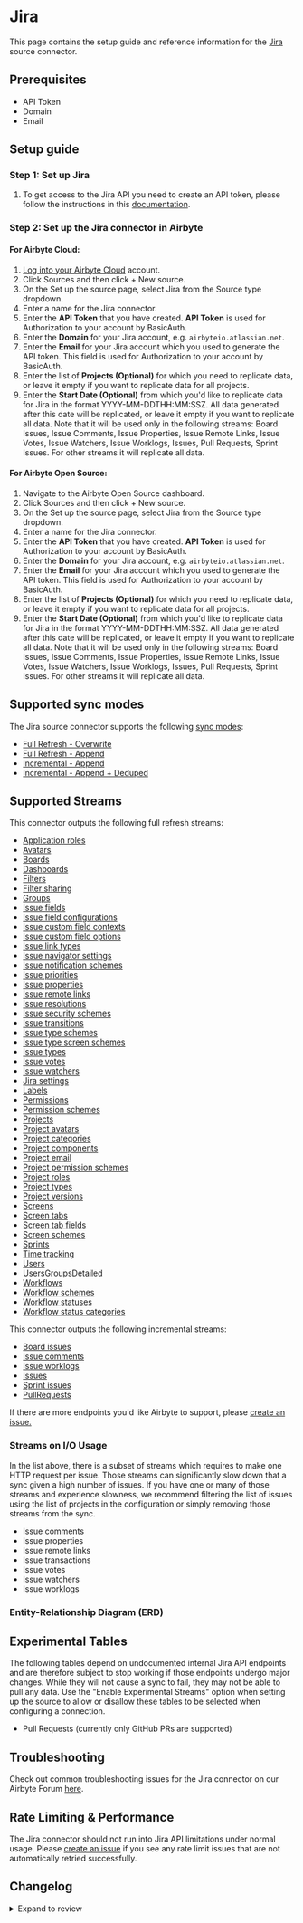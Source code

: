 # Jira

<HideInUI>

This page contains the setup guide and reference information for the [Jira](https://developer.atlassian.com/cloud/jira/platform/) source connector.

</HideInUI>

## Prerequisites

- API Token
- Domain
- Email

## Setup guide

### Step 1: Set up Jira

1. To get access to the Jira API you need to create an API token, please follow the instructions in this [documentation](https://support.atlassian.com/atlassian-account/docs/manage-api-tokens-for-your-atlassian-account/).

### Step 2: Set up the Jira connector in Airbyte

<!-- env:cloud -->

#### For Airbyte Cloud:

1. [Log into your Airbyte Cloud](https://cloud.airbyte.com/workspaces) account.
2. Click Sources and then click + New source.
3. On the Set up the source page, select Jira from the Source type dropdown.
4. Enter a name for the Jira connector.
5. Enter the **API Token** that you have created. **API Token** is used for Authorization to your account by BasicAuth.
6. Enter the **Domain** for your Jira account, e.g. `airbyteio.atlassian.net`.
7. Enter the **Email** for your Jira account which you used to generate the API token. This field is used for Authorization to your account by BasicAuth.
8. Enter the list of **Projects (Optional)** for which you need to replicate data, or leave it empty if you want to replicate data for all projects.
9. Enter the **Start Date (Optional)** from which you'd like to replicate data for Jira in the format YYYY-MM-DDTHH:MM:SSZ. All data generated after this date will be replicated, or leave it empty if you want to replicate all data. Note that it will be used only in the following streams: Board Issues, Issue Comments, Issue Properties, Issue Remote Links, Issue Votes, Issue Watchers, Issue Worklogs, Issues, Pull Requests, Sprint Issues. For other streams it will replicate all data.

<!-- /env:cloud -->

<!-- env:oss -->
#### For Airbyte Open Source:

1. Navigate to the Airbyte Open Source dashboard.
2. Click Sources and then click + New source.
3. On the Set up the source page, select Jira from the Source type dropdown.
4. Enter a name for the Jira connector.
5. Enter the **API Token** that you have created. **API Token** is used for Authorization to your account by BasicAuth.
6. Enter the **Domain** for your Jira account, e.g. `airbyteio.atlassian.net`.
7. Enter the **Email** for your Jira account which you used to generate the API token. This field is used for Authorization to your account by BasicAuth.
8. Enter the list of **Projects (Optional)** for which you need to replicate data, or leave it empty if you want to replicate data for all projects.
9. Enter the **Start Date (Optional)** from which you'd like to replicate data for Jira in the format YYYY-MM-DDTHH:MM:SSZ. All data generated after this date will be replicated, or leave it empty if you want to replicate all data. Note that it will be used only in the following streams: Board Issues, Issue Comments, Issue Properties, Issue Remote Links, Issue Votes, Issue Watchers, Issue Worklogs, Issues, Pull Requests, Sprint Issues. For other streams it will replicate all data.

<!-- /env:oss -->

## Supported sync modes

The Jira source connector supports the following [sync modes](https://docs.airbyte.com/cloud/core-concepts/#connection-sync-modes):

- [Full Refresh - Overwrite](https://docs.airbyte.com/understanding-airbyte/connections/full-refresh-overwrite/)
- [Full Refresh - Append](https://docs.airbyte.com/understanding-airbyte/connections/full-refresh-append)
- [Incremental - Append](https://docs.airbyte.com/understanding-airbyte/connections/incremental-append)
- [Incremental - Append + Deduped](https://docs.airbyte.com/understanding-airbyte/connections/incremental-append-deduped)

## Supported Streams

This connector outputs the following full refresh streams:

- [Application roles](https://developer.atlassian.com/cloud/jira/platform/rest/v3/api-group-application-roles/#api-rest-api-3-applicationrole-get)
- [Avatars](https://developer.atlassian.com/cloud/jira/platform/rest/v3/api-group-avatars/#api-rest-api-3-avatar-type-system-get)
- [Boards](https://developer.atlassian.com/cloud/jira/software/rest/api-group-other-operations/#api-agile-1-0-board-get)
- [Dashboards](https://developer.atlassian.com/cloud/jira/platform/rest/v3/api-group-dashboards/#api-rest-api-3-dashboard-get)
- [Filters](https://developer.atlassian.com/cloud/jira/platform/rest/v3/api-group-filters/#api-rest-api-3-filter-search-get)
- [Filter sharing](https://developer.atlassian.com/cloud/jira/platform/rest/v3/api-group-filter-sharing/#api-rest-api-3-filter-id-permission-get)
- [Groups](https://developer.atlassian.com/cloud/jira/platform/rest/v3/api-group-groups/#api-rest-api-3-groups-picker-get)
- [Issue fields](https://developer.atlassian.com/cloud/jira/platform/rest/v3/api-group-issue-fields/#api-rest-api-3-field-get)
- [Issue field configurations](https://developer.atlassian.com/cloud/jira/platform/rest/v3/api-group-issue-field-configurations/#api-rest-api-3-fieldconfiguration-get)
- [Issue custom field contexts](https://developer.atlassian.com/cloud/jira/platform/rest/v3/api-group-issue-custom-field-contexts/#api-rest-api-3-field-fieldid-context-get)
- [Issue custom field options](https://developer.atlassian.com/cloud/jira/platform/rest/v3/api-group-issue-custom-field-options/#api-rest-api-3-field-fieldid-context-contextid-option-get)
- [Issue link types](https://developer.atlassian.com/cloud/jira/platform/rest/v3/api-group-issue-link-types/#api-rest-api-3-issuelinktype-get)
- [Issue navigator settings](https://developer.atlassian.com/cloud/jira/platform/rest/v3/api-group-issue-navigator-settings/#api-rest-api-3-settings-columns-get)
- [Issue notification schemes](https://developer.atlassian.com/cloud/jira/platform/rest/v3/api-group-issue-notification-schemes/#api-rest-api-3-notificationscheme-get)
- [Issue priorities](https://developer.atlassian.com/cloud/jira/platform/rest/v3/api-group-issue-priorities/#api-rest-api-3-priority-get)
- [Issue properties](https://developer.atlassian.com/cloud/jira/platform/rest/v3/api-group-issue-properties/#api-rest-api-3-issue-issueidorkey-properties-propertykey-get)
- [Issue remote links](https://developer.atlassian.com/cloud/jira/platform/rest/v3/api-group-issue-remote-links/#api-rest-api-3-issue-issueidorkey-remotelink-get)
- [Issue resolutions](https://developer.atlassian.com/cloud/jira/platform/rest/v3/api-group-issue-resolutions/#api-rest-api-3-resolution-search-get)
- [Issue security schemes](https://developer.atlassian.com/cloud/jira/platform/rest/v3/api-group-issue-security-schemes/#api-rest-api-3-issuesecurityschemes-get)
- [Issue transitions](https://developer.atlassian.com/cloud/jira/platform/rest/v3/api-group-issues/#api-rest-api-3-issue-issueidorkey-transitions-get)
- [Issue type schemes](https://developer.atlassian.com/cloud/jira/platform/rest/v3/api-group-issue-type-schemes/#api-rest-api-3-issuetypescheme-get)
- [Issue type screen schemes](https://developer.atlassian.com/cloud/jira/platform/rest/v3/api-group-issue-type-screen-schemes/#api-rest-api-3-issuetypescreenscheme-get)
- [Issue types](https://developer.atlassian.com/cloud/jira/platform/rest/v3/api-group-issue-types/#api-group-issue-types)
- [Issue votes](https://developer.atlassian.com/cloud/jira/platform/rest/v3/api-group-issue-votes/#api-group-issue-votes)
- [Issue watchers](https://developer.atlassian.com/cloud/jira/platform/rest/v3/api-group-issue-watchers/#api-rest-api-3-issue-issueidorkey-watchers-get)
- [Jira settings](https://developer.atlassian.com/cloud/jira/platform/rest/v3/api-group-jira-settings/#api-rest-api-3-application-properties-get)
- [Labels](https://developer.atlassian.com/cloud/jira/platform/rest/v3/api-group-labels/#api-rest-api-3-label-get)
- [Permissions](https://developer.atlassian.com/cloud/jira/platform/rest/v3/api-group-permissions/#api-rest-api-3-mypermissions-get)
- [Permission schemes](https://developer.atlassian.com/cloud/jira/platform/rest/v3/api-group-permission-schemes/#api-rest-api-3-permissionscheme-get)
- [Projects](https://developer.atlassian.com/cloud/jira/platform/rest/v3/api-group-projects/#api-rest-api-3-project-search-get)
- [Project avatars](https://developer.atlassian.com/cloud/jira/platform/rest/v3/api-group-project-avatars/#api-rest-api-3-project-projectidorkey-avatars-get)
- [Project categories](https://developer.atlassian.com/cloud/jira/platform/rest/v3/api-group-project-categories/#api-rest-api-3-projectcategory-get)
- [Project components](https://developer.atlassian.com/cloud/jira/platform/rest/v3/api-group-project-components/#api-rest-api-3-project-projectidorkey-component-get)
- [Project email](https://developer.atlassian.com/cloud/jira/platform/rest/v3/api-group-project-email/#api-rest-api-3-project-projectid-email-get)
- [Project permission schemes](https://developer.atlassian.com/cloud/jira/platform/rest/v3/api-group-project-permission-schemes/#api-group-project-permission-schemes)
- [Project roles](https://developer.atlassian.com/cloud/jira/platform/rest/v3/api-group-project-roles#api-rest-api-3-role-get)
- [Project types](https://developer.atlassian.com/cloud/jira/platform/rest/v3/api-group-project-types/#api-rest-api-3-project-type-get)
- [Project versions](https://developer.atlassian.com/cloud/jira/platform/rest/v3/api-group-project-versions/#api-rest-api-3-project-projectidorkey-version-get)
- [Screens](https://developer.atlassian.com/cloud/jira/platform/rest/v3/api-group-screens/#api-rest-api-3-screens-get)
- [Screen tabs](https://developer.atlassian.com/cloud/jira/platform/rest/v3/api-group-screen-tabs/#api-rest-api-3-screens-screenid-tabs-get)
- [Screen tab fields](https://developer.atlassian.com/cloud/jira/platform/rest/v3/api-group-screen-tab-fields/#api-rest-api-3-screens-screenid-tabs-tabid-fields-get)
- [Screen schemes](https://developer.atlassian.com/cloud/jira/platform/rest/v3/api-group-screen-schemes/#api-rest-api-3-screenscheme-get)
- [Sprints](https://developer.atlassian.com/cloud/jira/software/rest/api-group-board/#api-rest-agile-1-0-board-boardid-sprint-get)
- [Time tracking](https://developer.atlassian.com/cloud/jira/platform/rest/v3/api-group-time-tracking/#api-rest-api-3-configuration-timetracking-list-get)
- [Users](https://developer.atlassian.com/cloud/jira/platform/rest/v3/api-group-user-search/#api-rest-api-3-user-search-get)
- [UsersGroupsDetailed](https://developer.atlassian.com/cloud/jira/platform/rest/v3/api-group-users/#api-rest-api-3-user-get)
- [Workflows](https://developer.atlassian.com/cloud/jira/platform/rest/v3/api-group-workflows/#api-rest-api-3-workflow-search-get)
- [Workflow schemes](https://developer.atlassian.com/cloud/jira/platform/rest/v3/api-group-workflow-schemes/#api-rest-api-3-workflowscheme-get)
- [Workflow statuses](https://developer.atlassian.com/cloud/jira/platform/rest/v3/api-group-workflow-statuses/#api-rest-api-3-status-get)
- [Workflow status categories](https://developer.atlassian.com/cloud/jira/platform/rest/v3/api-group-workflow-status-categories/#api-rest-api-3-statuscategory-get)

This connector outputs the following incremental streams:

- [Board issues](https://developer.atlassian.com/cloud/jira/software/rest/api-group-board/#api-rest-agile-1-0-board-boardid-issue-get)
- [Issue comments](https://developer.atlassian.com/cloud/jira/platform/rest/v3/api-group-issue-comments/#api-rest-api-3-issue-issueidorkey-comment-get)
- [Issue worklogs](https://developer.atlassian.com/cloud/jira/platform/rest/v3/api-group-issue-worklogs/#api-rest-api-3-issue-issueidorkey-worklog-get)
- [Issues](https://developer.atlassian.com/cloud/jira/platform/rest/v3/api-group-issue-search/#api-rest-api-3-search-get)
- [Sprint issues](https://developer.atlassian.com/cloud/jira/software/rest/api-group-sprint/#api-rest-agile-1-0-sprint-sprintid-issue-get)
- [PullRequests](https://docs.airbyte.com/integrations/sources/jira#experimental-tables)

If there are more endpoints you'd like Airbyte to support, please [create an issue.](https://github.com/airbytehq/airbyte/issues/new/choose)

### Streams on I/O Usage

In the list above, there is a subset of streams which requires to make one HTTP request per issue. Those streams can significantly slow down that a sync given a high number of issues. If you have one or many of those streams and experience slowness, we recommend filtering the list of issues using the list of projects in the configuration or simply removing those streams from the sync.
* Issue comments
* Issue properties
* Issue remote links
* Issue transactions
* Issue votes
* Issue watchers
* Issue worklogs

### Entity-Relationship Diagram (ERD)
<EntityRelationshipDiagram></EntityRelationshipDiagram>

## Experimental Tables

The following tables depend on undocumented internal Jira API endpoints and are
therefore subject to stop working if those endpoints undergo major changes.
While they will not cause a sync to fail, they may not be able to pull any data.
Use the "Enable Experimental Streams" option when setting up the source to allow
or disallow these tables to be selected when configuring a connection.

- Pull Requests (currently only GitHub PRs are supported)

## Troubleshooting

Check out common troubleshooting issues for the Jira connector on our Airbyte Forum [here](https://github.com/airbytehq/airbyte/discussions).

## Rate Limiting & Performance

The Jira connector should not run into Jira API limitations under normal usage. Please [create an issue](https://github.com/airbytehq/airbyte/issues) if you see any rate limit issues that are not automatically retried successfully.

## Changelog

<details>
  <summary>Expand to review</summary>

| Version    | Date       | Pull Request                                               | Subject                                                                                                                                                                |
|:-----------|:-----------|:-----------------------------------------------------------|:-----------------------------------------------------------------------------------------------------------------------------------------------------------------------|
| 3.5.2 | 2025-01-25 | [52291](https://github.com/airbytehq/airbyte/pull/52291) | Update dependencies |
| 3.5.1 | 2025-01-24 | [52134](https://github.com/airbytehq/airbyte/pull/52134) | Fix low-code state migration |
| 3.5.0 | 2025-01-23 | [52105](https://github.com/airbytehq/airbyte/pull/52105) | Update incremental per partition streams to use concurrency |
| 3.4.8 | 2025-01-11 | [51189](https://github.com/airbytehq/airbyte/pull/51189) | Update dependencies |
| 3.4.7 | 2025-01-04 | [50886](https://github.com/airbytehq/airbyte/pull/50886) | Update dependencies |
| 3.4.6 | 2024-12-28 | [50625](https://github.com/airbytehq/airbyte/pull/50625) | Update dependencies |
| 3.4.5 | 2024-12-21 | [50108](https://github.com/airbytehq/airbyte/pull/50108) | Update dependencies |
| 3.4.4 | 2024-12-14 | [49224](https://github.com/airbytehq/airbyte/pull/49224) | Starting with this version, the Docker image is now rootless. Please note that this and future versions will not be compatible with Airbyte versions earlier than 0.64 |
| 3.4.3 | 2024-12-12 | [47087](https://github.com/airbytehq/airbyte/pull/47087) | Update dependencies |
| 3.4.2 | 2024-12-09 | [48838](https://github.com/airbytehq/airbyte/pull/48838) | Fixing timezone gaps with state |
| 3.4.1 | 2024-12-09 | [48859](https://github.com/airbytehq/airbyte/pull/48859) | Add a couple of fixes regarding memory usage |
| 3.4.0 | 2024-12-05 | [48738](https://github.com/airbytehq/airbyte/pull/48738) | Enable concurrency for substreams without cursor |
| 3.3.1 | 2024-11-18 | [48539](https://github.com/airbytehq/airbyte/pull/48539) | Update dependencies |
| 3.3.0-rc.3 | 2024-11-14 | [48395](https://github.com/airbytehq/airbyte/pull/48395)   | Change JQL filters comparing cursor values to use milliseconds since unix epoch so that data isn't skipped when the active timezone is a negative UTC offset           |
| 3.3.0-rc.2 | 2024-11-08 | [38612](https://github.com/airbytehq/airbyte/pull/38612)   | Add substream state migration. Update CDK to v6.                                                                                                                       |
| 3.3.0-rc.1 | 2024-10-28 | [38612](https://github.com/airbytehq/airbyte/pull/38612)   | Migrate IssueComments and IssueWorklogs streams to low-code (This change is irreversible)                                                                              |
| 3.2.1      | 2024-10-12 | [44650](https://github.com/airbytehq/airbyte/pull/44650)   | Update dependencies                                                                                                                                                    |
| 3.2.0      | 2024-10-10 | [46344](https://github.com/airbytehq/airbyte/pull/46344)   | Update CDK v5                                                                                                                                                          |
| 3.1.1      | 2024-08-17 | [44251](https://github.com/airbytehq/airbyte/pull/44251)   | Update dependencies                                                                                                                                                    |
| 3.1.0      | 2024-08-13 | [39558](https://github.com/airbytehq/airbyte/pull/39558)   | Ensure config_error when state has improper format                                                                                                                     |
| 3.0.14     | 2024-08-12 | [43885](https://github.com/airbytehq/airbyte/pull/43885)   | Update dependencies                                                                                                                                                    |
| 3.0.13     | 2024-08-10 | [43542](https://github.com/airbytehq/airbyte/pull/43542)   | Update dependencies                                                                                                                                                    |
| 3.0.12     | 2024-08-03 | [43196](https://github.com/airbytehq/airbyte/pull/43196)   | Update dependencies                                                                                                                                                    |
| 3.0.11     | 2024-07-27 | [42802](https://github.com/airbytehq/airbyte/pull/42802)   | Update dependencies                                                                                                                                                    |
| 3.0.10     | 2024-07-20 | [42231](https://github.com/airbytehq/airbyte/pull/42231)   | Update dependencies                                                                                                                                                    |
| 3.0.9      | 2024-07-13 | [41842](https://github.com/airbytehq/airbyte/pull/41842)   | Update dependencies                                                                                                                                                    |
| 3.0.8      | 2024-07-10 | [41453](https://github.com/airbytehq/airbyte/pull/41453)   | Update dependencies                                                                                                                                                    |
| 3.0.7      | 2024-07-09 | [41175](https://github.com/airbytehq/airbyte/pull/41175)   | Update dependencies                                                                                                                                                    |
| 3.0.6      | 2024-07-06 | [40785](https://github.com/airbytehq/airbyte/pull/40785)   | Update dependencies                                                                                                                                                    |
| 3.0.5      | 2024-06-27 | [40215](https://github.com/airbytehq/airbyte/pull/40215)   | Replaced deprecated AirbyteLogger with logging.Logger                                                                                                                  |
| 3.0.4      | 2024-06-26 | [40549](https://github.com/airbytehq/airbyte/pull/40549)   | Migrate off deprecated auth package                                                                                                                                    |
| 3.0.3      | 2024-06-25 | [40444](https://github.com/airbytehq/airbyte/pull/40444)   | Update dependencies                                                                                                                                                    |
| 3.0.2      | 2024-06-21 | [40121](https://github.com/airbytehq/airbyte/pull/40121)   | Update dependencies                                                                                                                                                    |
| 3.0.1      | 2024-06-13 | [39458](https://github.com/airbytehq/airbyte/pull/39458)   | Fix skipping custom_field_options entities when schema.items is options                                                                                                |
| 3.0.0      | 2024-06-14 | [39467](https://github.com/airbytehq/airbyte/pull/39467)   | Update pk for Workflows stream from Id(object) to entityId, name(string, string)                                                                                       |
| 2.0.3      | 2024-06-10 | [39347](https://github.com/airbytehq/airbyte/pull/39347)   | Update state handling for incremental Python streams                                                                                                                   |
| 2.0.2      | 2024-06-06 | [39310](https://github.com/airbytehq/airbyte/pull/39310)   | Fix projects substreams for deleted projects                                                                                                                           |
| 2.0.1      | 2024-05-20 | [38341](https://github.com/airbytehq/airbyte/pull/38341)   | Update CDK authenticator package                                                                                                                                       |
| 2.0.0      | 2024-04-20 | [37374](https://github.com/airbytehq/airbyte/pull/37374)   | Migrate to low-code and fix `Project Avatars` stream                                                                                                                   |
| 1.2.2      | 2024-04-19 | [36646](https://github.com/airbytehq/airbyte/pull/36646)   | Updating to 0.80.0 CDK                                                                                                                                                 |
| 1.2.1      | 2024-04-12 | [36646](https://github.com/airbytehq/airbyte/pull/36646)   | schema descriptions                                                                                                                                                    |
| 1.2.0      | 2024-03-19 | [36267](https://github.com/airbytehq/airbyte/pull/36267)   | Pin airbyte-cdk version to `^0`                                                                                                                                        |
| 1.1.0      | 2024-02-27 | [35656](https://github.com/airbytehq/airbyte/pull/35656)   | Add new fields to streams `board_issues`, `filter_sharing`, `filters`, `issues`, `permission_schemes`, `sprint_issues`, `users_groups_detailed`, and `workflows`       |
| 1.0.2      | 2024-02-12 | [35160](https://github.com/airbytehq/airbyte/pull/35160)   | Manage dependencies with Poetry.                                                                                                                                       |
| 1.0.1      | 2024-01-24 | [34470](https://github.com/airbytehq/airbyte/pull/34470)   | Add state checkpoint interval for all streams                                                                                                                          |
| 1.0.0      | 2024-01-01 | [33715](https://github.com/airbytehq/airbyte/pull/33715)   | Save state for stream `Board Issues` per `board`                                                                                                                       |
| 0.14.1     | 2023-12-19 | [33625](https://github.com/airbytehq/airbyte/pull/33625)   | Skip 404 error                                                                                                                                                         |
| 0.14.0     | 2023-12-15 | [33532](https://github.com/airbytehq/airbyte/pull/33532)   | Add lookback window                                                                                                                                                    |
| 0.13.0     | 2023-12-12 | [33353](https://github.com/airbytehq/airbyte/pull/33353)   | Fix check command to check access for all available streams                                                                                                            |
| 0.12.0     | 2023-12-01 | [33011](https://github.com/airbytehq/airbyte/pull/33011)   | Fix BoardIssues stream; increase number of retries for backoff policy to 10                                                                                            |
| 0.11.0     | 2023-11-29 | [32927](https://github.com/airbytehq/airbyte/pull/32927)   | Fix incremental syncs for stream Issues                                                                                                                                |
| 0.10.2     | 2023-10-26 | [31896](https://github.com/airbytehq/airbyte/pull/31896)   | Provide better guidance when configuring the connector with an invalid domain                                                                                          |
| 0.10.1     | 2023-10-23 | [31702](https://github.com/airbytehq/airbyte/pull/31702)   | Base image migration: remove Dockerfile and use the python-connector-base image                                                                                        |
| 0.10.0     | 2023-10-13 | [\#31385](https://github.com/airbytehq/airbyte/pull/31385) | Fixed `aggregatetimeoriginalestimate, timeoriginalestimate` field types for the `Issues` stream schema                                                                 |
| 0.9.0      | 2023-09-26 | [\#30688](https://github.com/airbytehq/airbyte/pull/30688) | Added `createdDate` field to sprints schema, Removed `Expand Issues stream` from spec                                                                                  |
| 0.8.0      | 2023-09-26 | [\#30755](https://github.com/airbytehq/airbyte/pull/30755) | Add new streams: `Issue custom field options`, `IssueTypes`, `Project Roles`                                                                                           |
| 0.7.2      | 2023-09-19 | [\#30675](https://github.com/airbytehq/airbyte/pull/30675) | Ensure invalid URL does not trigger Sentry alert                                                                                                                       |
| 0.7.1      | 2023-09-19 | [\#30585](https://github.com/airbytehq/airbyte/pull/30585) | Add skip for 404 error in issue properties steam                                                                                                                       |
| 0.7.0      | 2023-09-17 | [\#30532](https://github.com/airbytehq/airbyte/pull/30532) | Add foreign key to stream record where it missing                                                                                                                      |
| 0.6.3      | 2023-09-19 | [\#30515](https://github.com/airbytehq/airbyte/pull/30515) | Add transform for invalid date-time format, add 404 handling for check                                                                                                 |
| 0.6.2      | 2023-09-19 | [\#30578](https://github.com/airbytehq/airbyte/pull/30578) | Fetch deleted and archived Projects                                                                                                                                    |
| 0.6.1      | 2023-09-17 | [\#30550](https://github.com/airbytehq/airbyte/pull/30550) | Update `Issues` expand settings                                                                                                                                        |
| 0.6.0      | 2023-09-17 | [\#30507](https://github.com/airbytehq/airbyte/pull/30507) | Add new stream `IssueTransitions`                                                                                                                                      |
| 0.5.0      | 2023-09-14 | [\#29960](https://github.com/airbytehq/airbyte/pull/29960) | Add `boardId` to `sprints` stream                                                                                                                                      |
| 0.3.14     | 2023-09-11 | [\#30297](https://github.com/airbytehq/airbyte/pull/30297) | Remove `requests` and `pendulum` from setup dependencies                                                                                                               |
| 0.3.13     | 2023-09-01 | [\#30108](https://github.com/airbytehq/airbyte/pull/30108) | Skip 404 error for stream `IssueWatchers`                                                                                                                              |
| 0.3.12     | 2023-06-01 | [\#26652](https://github.com/airbytehq/airbyte/pull/26652) | Expand on `leads` for `projects` stream                                                                                                                                |
| 0.3.11     | 2023-06-01 | [\#26906](https://github.com/airbytehq/airbyte/pull/26906) | Handle project permissions error                                                                                                                                       |
| 0.3.10     | 2023-05-26 | [\#26652](https://github.com/airbytehq/airbyte/pull/26652) | Fixed bug when `board` doesn't support `sprints`                                                                                                                       |
| 0.3.9      | 2023-05-16 | [\#26114](https://github.com/airbytehq/airbyte/pull/26114) | Update fields info in docs and spec, update to latest airbyte-cdk                                                                                                      |
| 0.3.8      | 2023-05-04 | [\#25798](https://github.com/airbytehq/airbyte/pull/25798) | Add sprint info to `sprint_issues` and `sprints` streams for team-managed projects                                                                                     |
| 0.3.7      | 2023-04-18 | [\#25275](https://github.com/airbytehq/airbyte/pull/25275) | Add missing types to issues json schema                                                                                                                                |
| 0.3.6      | 2023-04-10 | [\#24636](https://github.com/airbytehq/airbyte/pull/24636) | Removed Connector Domain Pattern from Spec                                                                                                                             |
| 0.3.5      | 2023-04-05 | [\#24890](https://github.com/airbytehq/airbyte/pull/24890) | Fix streams "IssuePropertyKeys", "ScreenTabFields"                                                                                                                     |
| 0.3.4      | 2023-02-14 | [\#23006](https://github.com/airbytehq/airbyte/pull/23006) | Remove caching for `Issues` stream                                                                                                                                     |
| 0.3.3      | 2023-01-04 | [\#20739](https://github.com/airbytehq/airbyte/pull/20739) | fix: check_connection fails if no projects are defined                                                                                                                 |
| 0.3.2      | 2022-12-23 | [\#20859](https://github.com/airbytehq/airbyte/pull/20859) | Fixed pagination for streams `issue_remote_links`, `sprints`                                                                                                           |
| 0.3.1      | 2022-12-14 | [\#20128](https://github.com/airbytehq/airbyte/pull/20128) | Improved code to become beta                                                                                                                                           |
| 0.3.0      | 2022-11-03 | [\#18901](https://github.com/airbytehq/airbyte/pull/18901) | Adds UserGroupsDetailed schema, fix Incremental normalization, add Incremental support for IssueComments, IssueWorklogs                                                |
| 0.2.23     | 2022-10-28 | [\#18505](https://github.com/airbytehq/airbyte/pull/18505) | Correcting `max_results` bug introduced in connector stream                                                                                                            |
| 0.2.22     | 2022-10-03 | [\#16944](https://github.com/airbytehq/airbyte/pull/16944) | Adds support for `max_results` to `users` stream                                                                                                                       |
| 0.2.21     | 2022-07-28 | [\#15135](https://github.com/airbytehq/airbyte/pull/15135) | Adds components to `fields` object on `issues` stream                                                                                                                  |
| 0.2.20     | 2022-05-25 | [\#13202](https://github.com/airbytehq/airbyte/pull/13202) | Adds resolutiondate to `fields` object on `issues` stream                                                                                                              |
| 0.2.19     | 2022-05-04 | [\#10835](https://github.com/airbytehq/airbyte/pull/10835) | Change description for array fields                                                                                                                                    |
| 0.2.18     | 2021-12-23 | [\#7378](https://github.com/airbytehq/airbyte/pull/7378)   | Adds experimental endpoint Pull Request                                                                                                                                |
| 0.2.17     | 2021-12-23 | [\#9079](https://github.com/airbytehq/airbyte/pull/9079)   | Update schema for `filters` stream + fix fetching `filters` stream                                                                                                     |
| 0.2.16     | 2021-12-21 | [\#8999](https://github.com/airbytehq/airbyte/pull/8999)   | Update connector fields title/description                                                                                                                              |
| 0.2.15     | 2021-11-01 | [\#7398](https://github.com/airbytehq/airbyte/pull/7398)   | Add option to render fields in HTML format and fix sprint_issue ids                                                                                                    |
| 0.2.14     | 2021-10-27 | [\#7408](https://github.com/airbytehq/airbyte/pull/7408)   | Fix normalization step error. Fix schemas. Fix `acceptance-test-config.yml`. Fix `streams.py`.                                                                         |
| 0.2.13     | 2021-10-20 | [\#7222](https://github.com/airbytehq/airbyte/pull/7222)   | Source Jira: Make recently added configs optional for backwards compatibility                                                                                          |
| 0.2.12     | 2021-10-19 | [\#6621](https://github.com/airbytehq/airbyte/pull/6621)   | Add Board, Epic, and Sprint streams                                                                                                                                    |
| 0.2.11     | 2021-09-02 | [\#6523](https://github.com/airbytehq/airbyte/pull/6523)   | Add cache and more streams \(boards and sprints\)                                                                                                                      |
| 0.2.9      | 2021-07-28 | [\#5426](https://github.com/airbytehq/airbyte/pull/5426)   | Changed cursor field from fields.created to fields.updated for Issues stream. Made Issues worklogs stream full refresh.                                                |
| 0.2.8      | 2021-07-28 | [\#4947](https://github.com/airbytehq/airbyte/pull/4947)   | Source Jira: fixing schemas accordingly to response.                                                                                                                   |
| 0.2.7      | 2021-07-19 | [\#4817](https://github.com/airbytehq/airbyte/pull/4817)   | Fixed `labels` schema properties issue.                                                                                                                                |
| 0.2.6      | 2021-06-15 | [\#4113](https://github.com/airbytehq/airbyte/pull/4113)   | Fixed `user` stream with the correct endpoint and query param.                                                                                                         |
| 0.2.5      | 2021-06-09 | [\#3973](https://github.com/airbytehq/airbyte/pull/3973)   | Added `AIRBYTE_ENTRYPOINT` in base Docker image for Kubernetes support.                                                                                                |
| 0.2.4      |            |                                                            | Implementing base_read acceptance test dived by stream groups.                                                                                                         |
| 0.2.3      |            |                                                            | Implementing incremental sync. Migrated to airbyte-cdk. Adding all available entities in Jira Cloud.                                                                   |

</details>
